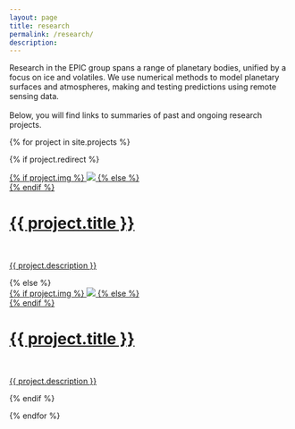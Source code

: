 ```yaml
---
layout: page
title: research
permalink: /research/
description:
---
```


<div class="summary">
Research in the EPIC group spans a range of planetary bodies, unified by a focus
on ice and volatiles. We use numerical methods to model planetary
surfaces and atmospheres, making and testing predictions using remote sensing data.
<br><br>
Below, you will find links to summaries of past and ongoing research projects.
</div>


{% for project in site.projects %}

{% if project.redirect %}
<div class="project">
    <div class="thumbnail">
        <a href="{{ project.redirect }}" target="\_blank">
        {% if project.img %}
        <img class="thumbnail" src="{{ project.img | prepend: site.baseurl | prepend: site.url }}"/>
        {% else %}
        <div class="thumbnail blankbox"></div>
        {% endif %}    
        <span>
            <h1>{{ project.title }}</h1>
            <br/>
            <p>{{ project.description }}</p>
        </span>
        </a>
    </div>
</div>
{% else %}

<div class="project ">
    <div class="thumbnail">
        <a href="{{ project.url | prepend: site.baseurl | prepend: site.url }}">
        {% if project.img %}
        <img class="thumbnail" src="{{ project.img | prepend: site.baseurl | prepend: site.url }}"/>
        {% else %}
        <div class="thumbnail blankbox"></div>
        {% endif %}    
        <span>
            <h1>{{ project.title }}</h1>
            <br/>
            <p>{{ project.description }}</p>
        </span>
        </a>
    </div>
</div>

{% endif %}

{% endfor %}
